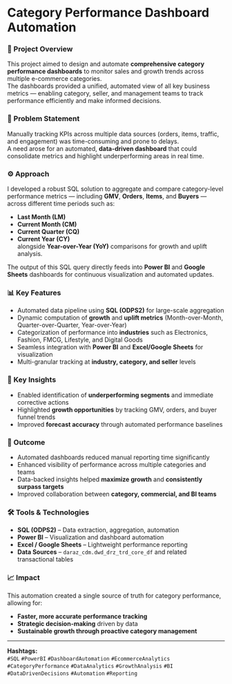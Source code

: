 # Category Performance Dashboard Automation

### 📌 Project Overview
This project aimed to design and automate **comprehensive category performance dashboards** to monitor sales and growth trends across multiple e-commerce categories.  
The dashboards provided a unified, automated view of all key business metrics — enabling category, seller, and management teams to track performance efficiently and make informed decisions.

### 🧩 Problem Statement
Manually tracking KPIs across multiple data sources (orders, items, traffic, and engagement) was time-consuming and prone to delays.  
A need arose for an automated, **data-driven dashboard** that could consolidate metrics and highlight underperforming areas in real time.

### ⚙️ Approach
I developed a robust SQL solution to aggregate and compare category-level performance metrics — including **GMV**, **Orders**, **Items**, and **Buyers** — across different time periods such as:
- **Last Month (LM)**
- **Current Month (CM)**
- **Current Quarter (CQ)**
- **Current Year (CY)**  
alongside **Year-over-Year (YoY)** comparisons for growth and uplift analysis.

The output of this SQL query directly feeds into **Power BI** and **Google Sheets** dashboards for continuous visualization and automated updates.

### 📊 Key Features
- Automated data pipeline using **SQL (ODPS2)** for large-scale aggregation  
- Dynamic computation of **growth** and **uplift metrics** (Month-over-Month, Quarter-over-Quarter, Year-over-Year)  
- Categorization of performance into **industries** such as Electronics, Fashion, FMCG, Lifestyle, and Digital Goods  
- Seamless integration with **Power BI** and **Excel/Google Sheets** for visualization  
- Multi-granular tracking at **industry, category, and seller** levels  

### 🧠 Key Insights
- Enabled identification of **underperforming segments** and immediate corrective actions  
- Highlighted **growth opportunities** by tracking GMV, orders, and buyer funnel trends  
- Improved **forecast accuracy** through automated performance baselines  

### 🚀 Outcome
- Automated dashboards reduced manual reporting time significantly  
- Enhanced visibility of performance across multiple categories and teams  
- Data-backed insights helped **maximize growth** and **consistently surpass targets**  
- Improved collaboration between **category, commercial, and BI teams**  

### 🛠️ Tools & Technologies
- **SQL (ODPS2)** – Data extraction, aggregation, automation  
- **Power BI** – Visualization and dashboard automation  
- **Excel / Google Sheets** – Lightweight performance reporting  
- **Data Sources** – `daraz_cdm.dwd_drz_trd_core_df` and related transactional tables  

### 📈 Impact
This automation created a single source of truth for category performance, allowing for:
- **Faster, more accurate performance tracking**  
- **Strategic decision-making** driven by data  
- **Sustainable growth through proactive category management**

---

**Hashtags:**  
`#SQL` `#PowerBI` `#DashboardAutomation` `#EcommerceAnalytics` `#CategoryPerformance` `#DataAnalytics` `#GrowthAnalysis` `#BI` `#DataDrivenDecisions` `#Automation` `#Reporting`
